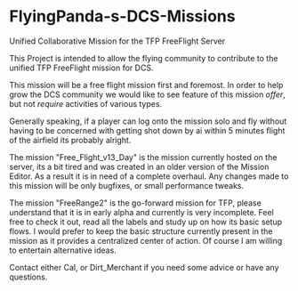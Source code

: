 # FlyingPanda-s-DCS-Missions
Unified Collaborative Mission for the TFP FreeFlight Server 


This Project is intended to allow the flying community to contribute to the unified TFP FreeFlight mission for DCS.

This mission will be a free flight mission first and foremost. 
In order to help grow the DCS community we would like to see feature of this mission *offer*, but not *require* activities of various types. 

Generally speaking, if a player can log onto the mission solo and fly without having to be concerned with getting shot down by ai within 5 minutes flight of the airfield its probably alright. 


The mission "Free_Flight_v13_Day" is the mission currently hosted on the server, its a bit tired and was created in an older version of the Mission Editor. As a result it is in need of a complete overhaul. Any changes made to this mission will be only bugfixes, or small performance tweaks. 

The mission "FreeRange2" is the go-forward mission for TFP, please understand that it is in early alpha and currently is very incomplete. Feel free to check it out, read all the labels and study up on how its basic setup flows. I would prefer to keep the basic structure currently present in the mission as it provides a centralized center of action. Of course I am willing to entertain alternative ideas. 

Contact either Cal, or Dirt_Merchant if you need some advice or have any questions. 
